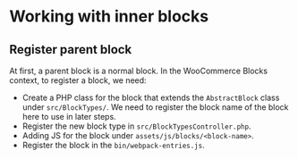 # Working with inner blocks

## Register parent block

At first, a parent block is a normal block. In the WooCommerce Blocks context, to register a block, we need:

- Create a PHP class for the block that extends the `AbstractBlock` class under `src/BlockTypes/`. We need to register the block name of the block here to use in later steps.
- Register the new block type in `src/BlockTypesController.php`.
- Adding JS for the block under `assets/js/blocks/<block-name>`.
- Register the block in the `bin/webpack-entries.js`.
